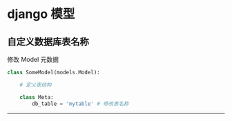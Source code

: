 # django 模型

## 自定义数据库表名称

修改 Model 元数据

```python
class SomeModel(models.Model):

    # 定义表结构

    class Meta:
        db_table = 'mytable' # 修改表名称

```

---
